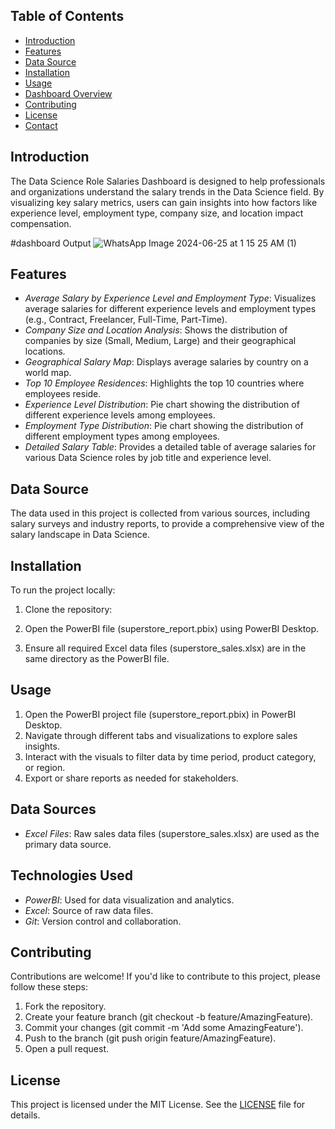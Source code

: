 ## Table of Contents

- [Introduction](#introduction)
- [Features](#features)
- [Data Source](#data-source)
- [Installation](#installation)
- [Usage](#usage)
- [Dashboard Overview](#dashboard-overview)
- [Contributing](#contributing)
- [License](#license)
- [Contact](#contact)

## Introduction

The Data Science Role Salaries Dashboard is designed to help professionals and organizations understand the salary trends in the Data Science field. By visualizing key salary metrics, users can gain insights into how factors like experience level, employment type, company size, and location impact compensation.

#dashboard Output
![WhatsApp Image 2024-06-25 at 1 15 25 AM (1)](https://github.com/nikeshashokan/dataanalysisprojects/assets/173726478/0e068dd1-bc4d-46fd-bc2e-e221c3e38f2d)


## Features

- *Average Salary by Experience Level and Employment Type*: Visualizes average salaries for different experience levels and employment types (e.g., Contract, Freelancer, Full-Time, Part-Time).
- *Company Size and Location Analysis*: Shows the distribution of companies by size (Small, Medium, Large) and their geographical locations.
- *Geographical Salary Map*: Displays average salaries by country on a world map.
- *Top 10 Employee Residences*: Highlights the top 10 countries where employees reside.
- *Experience Level Distribution*: Pie chart showing the distribution of different experience levels among employees.
- *Employment Type Distribution*: Pie chart showing the distribution of different employment types among employees.
- *Detailed Salary Table*: Provides a detailed table of average salaries for various Data Science roles by job title and experience level.

## Data Source

The data used in this project is collected from various sources, including salary surveys and industry reports, to provide a comprehensive view of the salary landscape in Data Science.

## Installation

To run the project locally:

1. Clone the repository:
2. Open the PowerBI file (superstore_report.pbix) using PowerBI Desktop.

3. Ensure all required Excel data files (superstore_sales.xlsx) are in the same directory as the PowerBI file.

## Usage

1. Open the PowerBI project file (superstore_report.pbix) in PowerBI Desktop.
2. Navigate through different tabs and visualizations to explore sales insights.
3. Interact with the visuals to filter data by time period, product category, or region.
4. Export or share reports as needed for stakeholders.

## Data Sources

- *Excel Files*: Raw sales data files (superstore_sales.xlsx) are used as the primary data source.

## Technologies Used

- *PowerBI*: Used for data visualization and analytics.
- *Excel*: Source of raw data files.
- *Git*: Version control and collaboration.

## Contributing

Contributions are welcome! If you'd like to contribute to this project, please follow these steps:

1. Fork the repository.
2. Create your feature branch (git checkout -b feature/AmazingFeature).
3. Commit your changes (git commit -m 'Add some AmazingFeature').
4. Push to the branch (git push origin feature/AmazingFeature).
5. Open a pull request.

## License

This project is licensed under the MIT License. See the [LICENSE](LICENSE) file for details.



